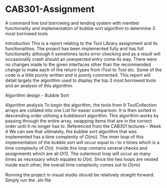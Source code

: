 # CAB301-Assignment
A command line tool borrowing and lending system with member functionality and implementation of bubble sort algorithm to determine 3 most borrowed tools


Introduction 
This is a report relating to the Tool Library assignment and its functionalities. The project has been 
implemented fully and has full functionality although it sometimes lacks error checking and as a 
result will occasionally crash should an unexpected entry come its way. There were no changes 
made to the given interfaces other than the recommended change to make each of the return types 
from iTool to Tool etc. Some of the code is a little poorly written and is poorly commented. 
This report will detail largely the algorithm used to display the top 3 most borrowed tools and an 
analysis of this algorithm. 

Algorithm design - Bubble Sort

Algorithm analysis 
To begin the algorithm, the tools from 9 ToolCollection arrays are collated into one List<Tool> for 
easier comparison. It is then sorted in descending order utilising a bubblesort algorithm. This algorithm works by passing 
through the entire array, swapping items that are in the correct order until it no longer has to. 
Referenced from the CAB301 lectures – Week 4 
We can see that ultimately, the bubble sort algorithm that was implemented has a time complexity 
of 𝑂(𝑛ଶ). 
The inner loop of this implementation of the bubble sort will occur equal to 𝑖 to 𝑛 times which is a 
time complexity of 𝑂(𝑛). Inside this loop contains several checks and assignments which are all 
𝑂(1). The outermost loop will occur as many times as necessary which equates to 𝑂(𝑛). Since the 
two loops are nested inside each other, the overall time complexity comes out to 𝑂(𝑛ଶ)

Running the project in visual studio should be relatively straight forward. Simply run the .sln file
